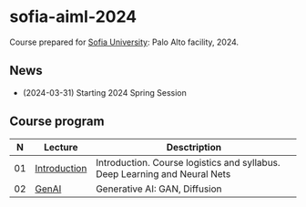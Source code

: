 # sofia-aiml-2024
Course prepared for [Sofia University](https://www.sofia.edu): Palo Alto facility, 2024.

## News
* (2024-03-31) Starting 2024 Spring Session

## Course program
| N  | Lecture       | Desctription                                 | 
| -- | ------------- | -------------                                | 
| 01 | [Introduction](/lectures/lecture_ai_01_2024.pdf)    | Introduction. Course logistics and syllabus. Deep Learning and Neural Nets |
| 02 | [GenAI](/lectures/lecture_ai_02_2024.pdf)    | Generative AI: GAN, Diffusion |

